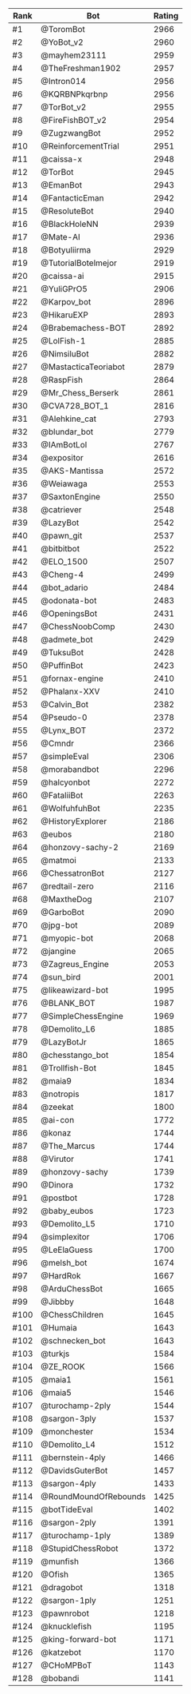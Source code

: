 Rank|Bot|Rating
---|---|---
#1|@ToromBot|2966
#2|@YoBot_v2|2960
#3|@mayhem23111|2959
#4|@TheFreshman1902|2957
#5|@Intron014|2956
#6|@KQRBNPkqrbnp|2956
#7|@TorBot_v2|2955
#8|@FireFishBOT_v2|2954
#9|@ZugzwangBot|2952
#10|@ReinforcementTrial|2951
#11|@caissa-x|2948
#12|@TorBot|2945
#13|@EmanBot|2943
#14|@FantacticEman|2942
#15|@ResoluteBot|2940
#16|@BlackHoleNN|2939
#17|@Mate-AI|2936
#18|@Botyuliirma|2929
#19|@TutorialBotelmejor|2919
#20|@caissa-ai|2915
#21|@YuliGPrO5|2906
#22|@Karpov_bot|2896
#23|@HikaruEXP|2893
#24|@Brabemachess-BOT|2892
#25|@LolFish-1|2885
#26|@NimsiluBot|2882
#27|@MastacticaTeoriabot|2879
#28|@RaspFish|2864
#29|@Mr_Chess_Berserk|2861
#30|@CVA728_BOT_1|2816
#31|@Alehkine_cat|2793
#32|@blundar_bot|2779
#33|@IAmBotLol|2767
#34|@expositor|2616
#35|@AKS-Mantissa|2572
#36|@Weiawaga|2553
#37|@SaxtonEngine|2550
#38|@catriever|2548
#39|@LazyBot|2542
#40|@pawn_git|2537
#41|@bitbitbot|2522
#42|@ELO_1500|2507
#43|@Cheng-4|2499
#44|@bot_adario|2484
#45|@odonata-bot|2483
#46|@OpeningsBot|2431
#47|@ChessNoobComp|2430
#48|@admete_bot|2429
#49|@TuksuBot|2428
#50|@PuffinBot|2423
#51|@fornax-engine|2410
#52|@Phalanx-XXV|2410
#53|@Calvin_Bot|2382
#54|@Pseudo-0|2378
#55|@Lynx_BOT|2372
#56|@Cmndr|2366
#57|@simpleEval|2306
#58|@morabandbot|2296
#59|@halcyonbot|2272
#60|@FataliiBot|2263
#61|@WolfuhfuhBot|2235
#62|@HistoryExplorer|2186
#63|@eubos|2180
#64|@honzovy-sachy-2|2169
#65|@matmoi|2133
#66|@ChessatronBot|2127
#67|@redtail-zero|2116
#68|@MaxtheDog|2107
#69|@GarboBot|2090
#70|@jpg-bot|2089
#71|@myopic-bot|2068
#72|@jangine|2065
#73|@Zagreus_Engine|2053
#74|@sun_bird|2001
#75|@likeawizard-bot|1995
#76|@BLANK_BOT|1987
#77|@SimpleChessEngine|1969
#78|@Demolito_L6|1885
#79|@LazyBotJr|1865
#80|@chesstango_bot|1854
#81|@Trollfish-Bot|1845
#82|@maia9|1834
#83|@notropis|1817
#84|@zeekat|1800
#85|@ai-con|1772
#86|@konaz|1744
#87|@The_Marcus|1744
#88|@Virutor|1741
#89|@honzovy-sachy|1739
#90|@Dinora|1732
#91|@postbot|1728
#92|@baby_eubos|1723
#93|@Demolito_L5|1710
#94|@simplexitor|1706
#95|@LeElaGuess|1700
#96|@melsh_bot|1674
#97|@HardRok|1667
#98|@ArduChessBot|1665
#99|@Jibbby|1648
#100|@ChessChildren|1645
#101|@Humaia|1643
#102|@schnecken_bot|1643
#103|@turkjs|1584
#104|@ZE_ROOK|1566
#105|@maia1|1561
#106|@maia5|1546
#107|@turochamp-2ply|1544
#108|@sargon-3ply|1537
#109|@monchester|1534
#110|@Demolito_L4|1512
#111|@bernstein-4ply|1466
#112|@DavidsGuterBot|1457
#113|@sargon-4ply|1433
#114|@RoundMoundOfRebounds|1425
#115|@botTideEval|1402
#116|@sargon-2ply|1391
#117|@turochamp-1ply|1389
#118|@StupidChessRobot|1372
#119|@munfish|1366
#120|@Ofish|1365
#121|@dragobot|1318
#122|@sargon-1ply|1251
#123|@pawnrobot|1218
#124|@knucklefish|1195
#125|@king-forward-bot|1171
#126|@katzebot|1170
#127|@CHoMPBoT|1143
#128|@bobandi|1141
